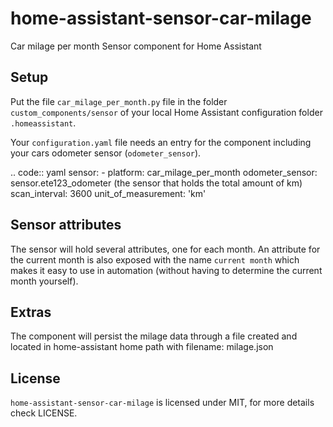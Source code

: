 home-assistant-sensor-car-milage
==========================

Car milage per month Sensor component for Home Assistant


Setup
-----
Put the file ``car_milage_per_month.py`` file in the folder ``custom_components/sensor`` of
your local Home Assistant configuration folder ``.homeassistant``.

Your ``configuration.yaml`` file needs an entry for the component including
your cars odometer sensor (``odometer_sensor``).

.. code:: yaml
    sensor:
    - platform: car_milage_per_month
      odometer_sensor: sensor.ete123_odometer (the sensor that holds the total amount of km)
      scan_interval: 3600
      unit_of_measurement: 'km'

Sensor attributes
-------------
The sensor will hold several attributes, one for each month. 
An attribute for the current month is also exposed with the name ``current month`` 
which makes it easy to use in automation (without having to determine the current month yourself).

Extras
-------------
The component will persist the milage data through a file created and located in 
home-assistant home path with filename: milage.json

License
-------
``home-assistant-sensor-car-milage`` is licensed under MIT, for more details check LICENSE.
